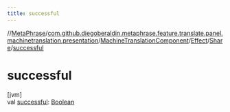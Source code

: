 ```yaml
---
title: successful
---
```

//[MetaPhrase](../../../../../index.html)/[com.github.diegoberaldin.metaphrase.feature.translate.panel.machinetranslation.presentation](../../../index.html)/[MachineTranslationComponent](../../index.html)/[Effect](../index.html)/[Share](index.html)/[successful](successful.html)



# successful



[jvm]\
val [successful](successful.html): [Boolean](https://kotlinlang.org/api/latest/jvm/stdlib/kotlin/-boolean/index.html)




